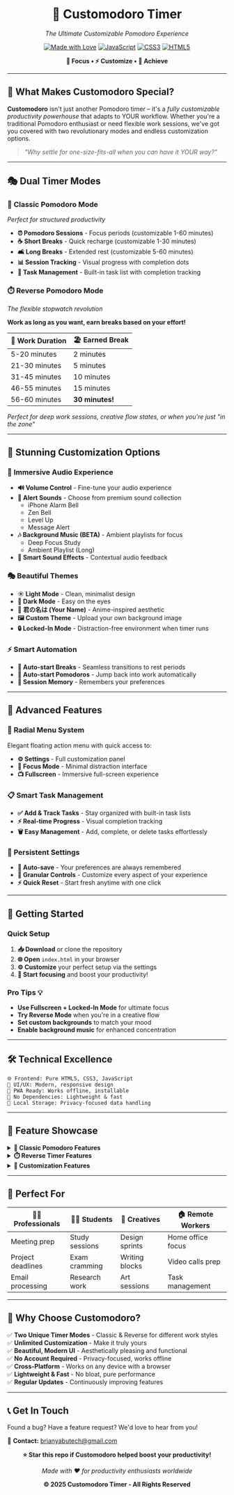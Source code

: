 <div align="center">

# 🍅 **Customodoro Timer** 

*The Ultimate Customizable Pomodoro Experience*

[![Made with Love](https://img.shields.io/badge/Made%20with-❤️-red?style=for-the-badge)](https://github.com)
[![JavaScript](https://img.shields.io/badge/JavaScript-F7DF1E?style=for-the-badge&logo=javascript&logoColor=black)](https://developer.mozilla.org/en-US/docs/Web/JavaScript)
[![CSS3](https://img.shields.io/badge/CSS3-1572B6?style=for-the-badge&logo=css3&logoColor=white)](https://www.w3.org/Style/CSS/Overview.en.html)
[![HTML5](https://img.shields.io/badge/HTML5-E34F26?style=for-the-badge&logo=html5&logoColor=white)](https://html.spec.whatwg.org/)

**🎯 Focus • ⚡ Customize • 🚀 Achieve**

</div>

---

## 🌟 **What Makes Customodoro Special?**

**Customodoro** isn't just another Pomodoro timer – it's a *fully customizable productivity powerhouse* that adapts to YOUR workflow. Whether you're a traditional Pomodoro enthusiast or need flexible work sessions, we've got you covered with two revolutionary modes and endless customization options.

> *"Why settle for one-size-fits-all when you can have it YOUR way?"*

---

## 🎭 **Dual Timer Modes**

### 🍅 **Classic Pomodoro Mode** 
*Perfect for structured productivity*

- **⏰ Pomodoro Sessions** - Focus periods (customizable 1-60 minutes)
- **☕ Short Breaks** - Quick recharge (customizable 1-30 minutes) 
- **🛋️ Long Breaks** - Extended rest (customizable 5-60 minutes)
- **📊 Session Tracking** - Visual progress with completion dots
- **🎯 Task Management** - Built-in task list with completion tracking

### ⏱️ **Reverse Pomodoro Mode** 
*The flexible stopwatch revolution*

**Work as long as you want, earn breaks based on your effort!**

| 💪 **Work Duration** | 🏖️ **Earned Break** |
|---------------------|---------------------|
| 5-20 minutes        | 2 minutes          |
| 21-30 minutes       | 5 minutes          |
| 31-45 minutes       | 10 minutes         |
| 46-55 minutes       | 15 minutes         |
| 56-60 minutes       | **30 minutes!**    |

*Perfect for deep work sessions, creative flow states, or when you're just "in the zone"*

---

## 🎨 **Stunning Customization Options**

### 🎵 **Immersive Audio Experience**
- **🔊 Volume Control** - Fine-tune your audio experience
- **🎺 Alert Sounds** - Choose from premium sound collection
  - iPhone Alarm Bell
  - Zen Bell
  - Level Up
  - Message Alert
- **🎶 Background Music (BETA)** - Ambient playlists for focus
  - Deep Focus Study
  - Ambient Playlist (Long)
- **🔕 Smart Sound Effects** - Contextual audio feedback

### 🎭 **Beautiful Themes**
- **☀️ Light Mode** - Clean, minimalist design
- **🌙 Dark Mode** - Easy on the eyes
- **🌸 君の名は (Your Name)** - Anime-inspired aesthetic  
- **🖼️ Custom Theme** - Upload your own background image
- **🔒 Locked-In Mode** - Distraction-free environment when timer runs

### ⚡ **Smart Automation**
- **🚀 Auto-start Breaks** - Seamless transitions to rest periods
- **💪 Auto-start Pomodoros** - Jump back into work automatically
- **🧠 Session Memory** - Remembers your preferences

---

## 🎯 **Advanced Features**

### 📱 **Radial Menu System**
Elegant floating action menu with quick access to:
- **⚙️ Settings** - Full customization panel
- **🎯 Focus Mode** - Minimal distraction interface  
- **📺 Fullscreen** - Immersive full-screen experience

### 📋 **Smart Task Management**
- **✅ Add & Track Tasks** - Stay organized with built-in task lists
- **⚡ Real-time Progress** - Visual completion tracking
- **🗑️ Easy Management** - Add, complete, or delete tasks effortlessly

### 💾 **Persistent Settings**
- **🔄 Auto-save** - Your preferences are always remembered
- **🔧 Granular Controls** - Customize every aspect of your experience
- **⚡ Quick Reset** - Start fresh anytime with one click

---

## 🚀 **Getting Started**

### **Quick Setup**
1. **📥 Download** or clone the repository
2. **🌐 Open** `index.html` in your browser
3. **⚙️ Customize** your perfect setup via the settings
4. **🎯 Start focusing** and boost your productivity!

### **Pro Tips** 💡
- **Use Fullscreen + Locked-In Mode** for ultimate focus
- **Try Reverse Mode** when you're in a creative flow
- **Set custom backgrounds** to match your mood
- **Enable background music** for enhanced concentration

---

## 🛠️ **Technical Excellence**

```
🌐 Frontend: Pure HTML5, CSS3, JavaScript
🎨 UI/UX: Modern, responsive design
📱 PWA Ready: Works offline, installable
🔧 No Dependencies: Lightweight & fast
💾 Local Storage: Privacy-focused data handling
```

---

## 🎪 **Feature Showcase**

<details>
<summary><strong>🍅 Classic Pomodoro Features</strong></summary>

- ⏰ **Customizable Timer Lengths** (1-60 minutes)
- 📊 **Session Tracking** with visual progress dots
- 🔄 **Auto-transitions** between work and break periods
- 📋 **Integrated Task Management** 
- 🎵 **Rich Audio Experience** with multiple alert sounds
- ⚡ **Smart Auto-start** options for seamless workflow

</details>

<details>
<summary><strong>⏱️ Reverse Timer Features</strong></summary>

- 🕐 **Flexible Work Duration** (up to 120 minutes)
- 📈 **Progressive Break Rewards** based on work time
- 🎯 **Perfect for Deep Work** and creative sessions
- 🔧 **Fully Customizable Break Tiers**
- 📋 **Task Tracking** for long work sessions

</details>

<details>
<summary><strong>🎨 Customization Features</strong></summary>

- 🎭 **4 Built-in Themes** + Custom theme support
- 🖼️ **Custom Background Upload** (JPG, PNG up to 2MB)
- 🔒 **Locked-In Mode** for distraction-free focus
- 🎵 **Background Music** with volume control
- 🔊 **Advanced Audio Settings** with multiple sound packs

</details>

---

## 🎯 **Perfect For**

| 👨‍💼 **Professionals** | 👨‍🎓 **Students** | 🎨 **Creatives** | 🏠 **Remote Workers** |
|---------------------|----------------|-----------------|---------------------|
| Meeting prep        | Study sessions | Design sprints  | Home office focus   |
| Project deadlines   | Exam cramming  | Writing blocks  | Video calls prep    |
| Email processing    | Research work  | Art sessions    | Task management     |

---

## 🎉 **Why Choose Customodoro?**

✅ **Two Unique Timer Modes** - Classic & Reverse for different work styles  
✅ **Unlimited Customization** - Make it truly yours  
✅ **Beautiful, Modern UI** - Aesthetically pleasing and functional  
✅ **No Account Required** - Privacy-focused, works offline  
✅ **Cross-Platform** - Works on any device with a browser  
✅ **Lightweight & Fast** - No bloat, pure performance  
✅ **Regular Updates** - Continuously improving features  

---

## 📞 **Get In Touch**

Found a bug? Have a feature request? We'd love to hear from you!

📧 **Contact:** [brianyabutech@gmail.com](mailto:brianyabutech@gmail.com)

<div align="center">

**⭐ Star this repo if Customodoro helped boost your productivity!**

*Made with ❤️ for productivity enthusiasts worldwide*

**© 2025 Customodoro Timer - All Rights Reserved**

</div>
